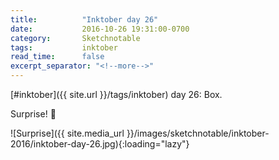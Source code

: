 ```yaml
---
title:          "Inktober day 26"
date:           2016-10-26 19:31:00-0700
category:       Sketchnotable
tags:           inktober
read_time:      false
excerpt_separator: "<!--more-->"
---
```

[#inktober]({{ site.url }}/tags/inktober) day 26: Box.

Surprise! 🎉

![Surprise]({{ site.media_url }}/images/sketchnotable/inktober-2016/inktober-day-26.jpg){:loading="lazy"}

<!--more-->
